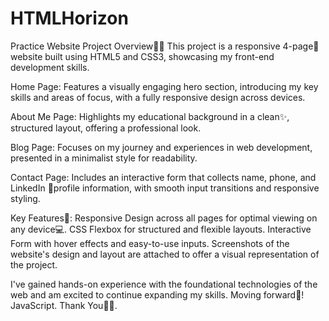# HTMLHorizon
Practice Website Project Overview👩‍💻
This project is a responsive 4-page🙌 website built using HTML5 and CSS3, showcasing my front-end development skills.

Home Page: Features a visually engaging hero section, introducing my key skills and areas of focus, with a fully responsive design across devices.

About Me Page: Highlights my educational background in a clean✨, structured layout, offering a professional look.

Blog Page: Focuses on my journey and experiences in web development, presented in a minimalist style for readability.

Contact Page: Includes an interactive form that collects name, phone, and LinkedIn 🔔profile information, with smooth input transitions and responsive styling.

Key Features🎀:
Responsive Design across all pages for optimal viewing on any device💻.
CSS Flexbox for structured and flexible layouts.
Interactive Form with hover effects and easy-to-use inputs.
Screenshots of the website's design and layout are attached to offer a visual representation of the project.

I've gained hands-on experience with the foundational technologies of the web and am excited to continue expanding my skills. Moving forward🎉! JavaScript. Thank You👩🏻.
